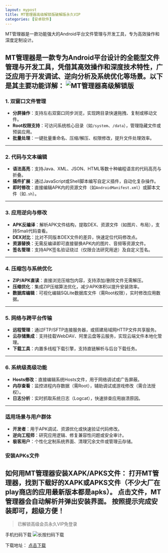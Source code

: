 ```yaml
---
layout: mypost
title: MT管理器高级解锁版破解版永久VIP
categories: [安卓软件]
---
```


MT管理器是一款功能强大的Android平台文件管理与开发工具，专为高效操作和深度定制设计。

MT管理器是一款专为Android平台设计的全能型文件管理与开发工具，凭借其高效操作和深度技术特性，广泛应用于开发调试、逆向分析及系统优化等场景。以下是其主要功能详解：
![MT管理器高级解锁版](https://s2.loli.net/2025/03/07/5MtWDhua96EFzeP.jpg)
---

### **1. 双窗口文件管理**
- **分屏操作**：支持左右双窗口同步浏览，实现跨目录快速拖拽、复制或移动文件。
- **Root权限支持**：可访问系统核心目录（如`/system`、`/data`），管理隐藏文件或预装应用。
- **批量处理**：一键批量重命名、压缩/解压、权限修改，提升文件处理效率。

---

### **2. 代码与文本编辑**
- **语法高亮**：支持Java、XML、JSON、HTML等数十种编程语言的代码高亮与折叠。
- **插件扩展**：通过JavaScript或Shell脚本编写自定义插件，自动化复杂操作。
- **即时修改**：直接编辑APK内的资源文件（如`AndroidManifest.xml`）或脚本文件（如`.sh`）。

---

### **3. 应用逆向与修改**
- **APK反编译**：解析APK文件结构，提取DEX、资源文件（如图片、布局），支持Smali代码查看。
- **DEX对比**：比对不同版本DEX文件的差异，快速定位代码修改点。
- **资源替换**：无需反编译即可直接替换APK内的图片、音频等资源文件。
- **签名管理**：支持APK签名验证绕过（仅限合法研究用途）及自定义签名。

---

### **4. 压缩包与系统优化**
- **ZIP/APK直读**：直接浏览压缩包内容，支持添加/删除文件无需解压。
- **压缩优化**：集成ZIP压缩算法优化，减少APK体积以提升安装效率。
- **数据库编辑**：可视化编辑SQLite数据库文件（需Root权限），实时修改应用数据。

---

### **5. 网络与跨平台传输**
- **远程管理**：通过FTP/SFTP连接服务器，或搭建局域网HTTP文件共享服务。
- **云存储集成**：支持挂载WebDAV、阿里云盘等云服务，实现云端文件本地化管理。
- **下载工具**：内置多线程下载引擎，支持直链解析与后台下载任务。

---

### **6. 系统级高级功能**
- **Hosts修改**：直接编辑系统Hosts文件，用于网络调试或广告屏蔽。
- **内存查看**：监控进程内存数据（需Root），辅助调试或游戏修改（需合法授权）。
- **日志分析**：实时抓取系统日志（Logcat），快速排查应用崩溃原因。

---

### **适用场景与用户群体**
- **开发者**：用于APK调试、资源优化或快速验证代码修改。
- **逆向工程师**：研究应用逻辑、修复兼容性问题或安全审计。
- **极客用户**：个性化定制系统界面、清理冗余文件或管理云存储。

### **安装APKs文件**
如何用MT管理器安装XAPK/APKS文件：
打开MT管理器，找到下载好的XAPK或APKS文件（不少大厂在play商店的应用最新版本都是apks）。
点击文件，MT管理器会自动解析并弹出安装界面。
按照提示完成安装即可，超级方便！
---

> 已解锁高级会员永久VIP免登录


手机扫码下载
![长按扫码下载](https://s2.loli.net/2025/03/08/uOtmekED1H4syB3.png)

下载地址：
[点击下载](https://pan.quark.cn/s/5b75a059d9fd)




